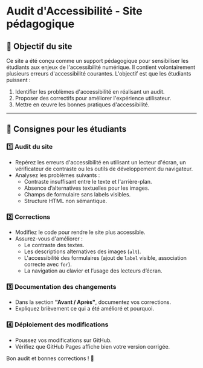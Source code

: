 # Audit d'Accessibilité - Site pédagogique

## 🎯 Objectif du site

Ce site a été conçu comme un support pédagogique pour sensibiliser les étudiants aux enjeux de l'accessibilité numérique. Il contient volontairement plusieurs erreurs d'accessibilité courantes. L'objectif est que les étudiants puissent :

1. Identifier les problèmes d'accessibilité en réalisant un audit.  
2. Proposer des correctifs pour améliorer l'expérience utilisateur.  
3. Mettre en œuvre les bonnes pratiques d'accessibilité.  

---

## 📝 Consignes pour les étudiants

### 1️⃣ Audit du site  
- Repérez les erreurs d'accessibilité en utilisant un lecteur d'écran, un vérificateur de contraste ou les outils de développement du navigateur.  
- Analysez les problèmes suivants :  
  - Contraste insuffisant entre le texte et l'arrière-plan.  
  - Absence d’alternatives textuelles pour les images.  
  - Champs de formulaire sans labels visibles.  
  - Structure HTML non sémantique.  

### 2️⃣ Corrections  
- Modifiez le code pour rendre le site plus accessible.  
- Assurez-vous d'améliorer :  
  - Le contraste des textes.  
  - Les descriptions alternatives des images (`alt`).  
  - L'accessibilité des formulaires (ajout de `label` visible, association correcte avec `for`).  
  - La navigation au clavier et l’usage des lecteurs d’écran.  

### 3️⃣ Documentation des changements  
- Dans la section **"Avant / Après"**, documentez vos corrections.  
- Expliquez brièvement ce qui a été amélioré et pourquoi.  

### 4️⃣ Déploiement des modifications  
- Poussez vos modifications sur GitHub.  
- Vérifiez que GitHub Pages affiche bien votre version corrigée.  

Bon audit et bonnes corrections ! 🚀  
